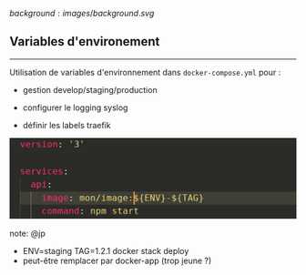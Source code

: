 $background:images/background.svg$
## Variables d'environement
---
Utilisation de variables d'environnement dans `docker-compose.yml` pour :
* gestion develop/staging/production
* configurer le logging syslog

* définir les labels traefik

![envvars](images/envvars.png)

note: @jp
* ENV=staging TAG=1.2.1 docker stack deploy
* peut-être remplacer par docker-app (trop jeune ?)
